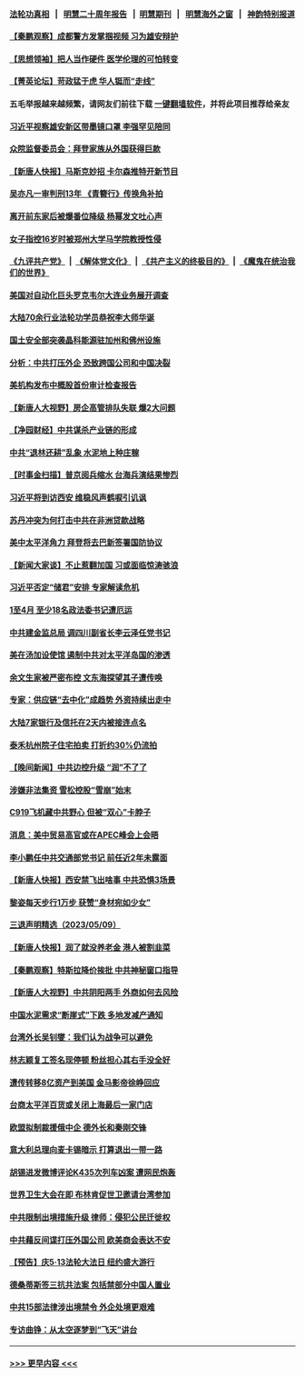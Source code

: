 #### [法轮功真相](https://github.com/gfw-breaker/truth/blob/master/README.md?t=0) &nbsp;&nbsp;|&nbsp;&nbsp; [明慧二十周年报告](https://github.com/gfw-breaker/mh-reports/blob/master/README.md?t=0) &nbsp;&nbsp;|&nbsp;&nbsp;[明慧期刊](https://github.com/gfw-breaker/mh-qikan) &nbsp;&nbsp;|&nbsp;&nbsp; [明慧海外之窗](https://github.com/gfw-breaker/mh-news/blob/master/README.md?t=0) &nbsp;&nbsp;|&nbsp;&nbsp; [神韵特别报道](https://github.com/gfw-breaker/mh-news/blob/master/shenyun.md?t=0)
#### [【秦鹏观察】成都警方发掌掴视频 习为雄安辩护](../pages/nsc413/n13993340.md?t=05110943) 
#### [【思想领袖】把人当作硬件 医学伦理的可怕转变](../pages/nsc413/n13966844.md?t=05110943) 
#### [【菁英论坛】苛政猛于虎 华人铤而“走线”](../pages/nsc413/n13993330.md?t=05110943) 
#### 五毛举报越来越频繁，请网友们前往下载 [一键翻墙软件](https://github.com/gfw-breaker/ssr-accounts)，并将此项目推荐给亲友
#### [习近平视察雄安新区带墨镜口罩 李强罕见陪同](../pages/nsc413/n13993329.md?t=05110943) 
#### [众院监督委员会：拜登家族从外国获得巨款](../pages/nsc413/n13993301.md?t=05110943) 
#### [【新唐人快报】马斯克妙招 卡尔森推特开新节目](../pages/nsc413/n13993311.md?t=05110943) 
#### [吴亦凡一审判刑13年 《青簪行》传换角补拍](../pages/nsc413/n13993268.md?t=05110943) 
#### [离开前东家后被爆番位降级 杨幂发文吐心声](../pages/nsc413/n13993231.md?t=05110943) 
#### [女子指控16岁时被郑州大学马学院教授性侵](../pages/nsc413/n13993178.md?t=05110943) 
#### [《九评共产党》](https://github.com/begood0513/9ping.md/blob/master/README.md) &nbsp;|&nbsp; [《解体党文化》](../../../../jtdwh.md/blob/master/README.md)  &nbsp;|&nbsp; [《共产主义的终极目的》](../../../../gczydzjmd.md/blob/master/README.md) &nbsp;|&nbsp; [《魔鬼在统治我们的世界》](../../../../mgztzwmdsj.md/blob/master/README.md) 
#### [美国对自动化巨头罗克韦尔大连业务展开调查](../pages/nsc413/n13993295.md?t=05110943) 
#### [大陆70余行业法轮功学员恭祝李大师华诞](../pages/nsc413/n13993034.md?t=05110943) 
#### [国土安全部突袭晶科能源驻加州和佛州设施](../pages/nsc413/n13993270.md?t=05110943) 
#### [分析：中共打压外企 恐致跨国公司和中国决裂](../pages/nsc413/n13993252.md?t=05110943) 
#### [美机构发布中概股首份审计检查报告](../pages/nsc413/n13993266.md?t=05110943) 
#### [【新唐人大视野】房企高管排队失联 爆2大问题](../pages/nsc413/n13993235.md?t=05110943) 
#### [【净园财经】中共谋杀产业链的形成](../pages/nsc413/n13993205.md?t=05110943) 
#### [中共“退林还耕”乱象 水泥地上种庄稼](../pages/nsc413/n13993159.md?t=05110943) 
#### [【时事金扫描】普京阅兵缩水 台海兵演结果惨烈](../pages/nsc413/n13993177.md?t=05110943) 
#### [习近平将到访西安 维稳风声鹤唳引讥讽](../pages/nsc413/n13993200.md?t=05110943) 
#### [苏丹冲突为何打击中共在非洲贷款战略](../pages/nsc413/n13993193.md?t=05110943) 
#### [美中太平洋角力 拜登将去巴新签署国防协议](../pages/nsc413/n13993088.md?t=05110943) 
#### [【新闻大家谈】不止惹翻加国 习或面临惊涛骇浪](../pages/nsc413/n13993094.md?t=05110943) 
#### [习近平否定“储君”安排 专家解读危机](../pages/nsc413/n13992916.md?t=05110943) 
#### [1至4月 至少18名政法委书记遭厄运](../pages/nsc413/n13992339.md?t=05110943) 
#### [中共建金监总局 调四川副省长李云泽任党书记](../pages/nsc413/n13992951.md?t=05110943) 
#### [美在汤加设使馆 遏制中共对太平洋岛国的渗透](../pages/nsc413/n13993012.md?t=05110943) 
#### [余文生家被严密布控 文东海探望其子遭传唤](../pages/nsc413/n13992628.md?t=05110943) 
#### [专家：供应链“去中化”成趋势 外资持续出走中](../pages/nsc413/n13992904.md?t=05110943) 
#### [大陆7家银行及信托在2天内被接连点名](../pages/nsc413/n13993007.md?t=05110943) 
#### [泰禾杭州院子住宅拍卖 打折约30%仍流拍](../pages/nsc413/n13992970.md?t=05110943) 
#### [【晚间新闻】中共边控升级 “润”不了了](../pages/nsc413/n13992918.md?t=05110943) 
#### [涉嫌非法集资 雪松控股“雪崩”始末](../pages/nsc413/n13992817.md?t=05110943) 
#### [C919飞机藏中共野心 但被“双心”卡脖子](../pages/nsc413/n13991824.md?t=05110943) 
#### [消息：美中贸易高官或在APEC峰会上会晤](../pages/nsc413/n13992700.md?t=05110943) 
#### [李小鹏任中共交通部党书记 前任近2年未露面](../pages/nsc413/n13992714.md?t=05110943) 
#### [【新唐人快报】西安禁飞出啥事 中共恐惧3场景](../pages/nsc413/n13992595.md?t=05110943) 
#### [黎姿每天步行1万步 获赞“身材宛如少女”](../pages/nsc413/n13992600.md?t=05110943) 
#### [三退声明精选（2023/05/09）](../pages/nsc413/n13992584.md?t=05110943) 
#### [【新唐人快报】润了就没养老金 港人被割韭菜](../pages/nsc413/n13992561.md?t=05110943) 
#### [【秦鹏观察】特斯拉降价挨批 中共神秘窗口指导](../pages/nsc413/n13992557.md?t=05110943) 
#### [【新唐人大视野】中共阴阳两手 外商如何去风险](../pages/nsc413/n13992428.md?t=05110943) 
#### [中国水泥需求“断崖式”下跌 多地发减产通知](../pages/nsc413/n13992538.md?t=05110943) 
#### [台湾外长吴钊燮：我们认为战争可以避免](../pages/nsc413/n13992424.md?t=05110943) 
#### [林志颖复工签名现停顿 粉丝担心其右手没全好](../pages/nsc413/n13992433.md?t=05110943) 
#### [遭传转移8亿资产到美国 金马影帝徐峥回应](../pages/nsc413/n13992355.md?t=05110943) 
#### [台商太平洋百货或关闭上海最后一家门店](../pages/nsc413/n13992415.md?t=05110943) 
#### [欧盟拟制裁援俄中企 德外长和秦刚交锋](../pages/nsc413/n13992391.md?t=05110943) 
#### [意大利总理向麦卡锡暗示 打算退出一带一路](../pages/nsc413/n13992458.md?t=05110943) 
#### [胡锡进发微博评论K435次列车凶案 遭网民炮轰](../pages/nsc413/n13992343.md?t=05110943) 
#### [世界卫生大会在即 布林肯促世卫邀请台湾参加](../pages/nsc413/n13992399.md?t=05110943) 
#### [中共限制出境措施升级 律师：侵犯公民迁徙权](../pages/nsc413/n13991692.md?t=05110943) 
#### [中共藉反间谍打压外国公司 欧美商会表达不安](../pages/nsc413/n13992052.md?t=05110943) 
#### [【预告】庆5‧13法轮大法日 纽约盛大游行](../pages/nsc413/n13992381.md?t=05110943) 
#### [德桑蒂斯签三抗共法案 包括禁部分中国人置业](../pages/nsc413/n13992308.md?t=05110943) 
#### [中共15部法律涉出境禁令 外企处境更艰难](../pages/nsc413/n13991675.md?t=05110943) 
#### [专访曲铮：从太空逐梦到“飞天”讲台](../pages/nsc413/n13992169.md?t=05110943) 

----
#### [ >>> 更早内容 <<< ](../indexes/nsc413-earlier.md)
